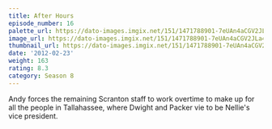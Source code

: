 ```yaml
---
title: After Hours
episode_number: 16
palette_url: https://dato-images.imgix.net/151/1471788901-7eUAn4aCGV2JLa4rIIsZdtub8A.jpg?ixlib=rb-1.1.0&ch=DPR%2CWidth&auto=enhance&palette=json
image_url: https://dato-images.imgix.net/151/1471788901-7eUAn4aCGV2JLa4rIIsZdtub8A.jpg?ixlib=rb-1.1.0&ch=DPR%2CWidth&auto=compress%2Cformat&w=500
thumbnail_url: https://dato-images.imgix.net/151/1471788901-7eUAn4aCGV2JLa4rIIsZdtub8A.jpg?ixlib=rb-1.1.0&ch=DPR%2CWidth&auto=enhance&w=500&h=280&fit=crop&fm=jpg
date: '2012-02-23'
weight: 163
rating: 8.3
category: Season 8
---
```


Andy forces the remaining Scranton staff to work overtime to make up for all the people in Tallahassee, where Dwight and Packer vie to be Nellie's vice president.